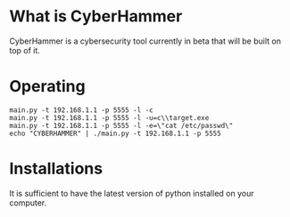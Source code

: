 # What is CyberHammer
CyberHammer is a cybersecurity tool currently in beta that will be built on top of it.

# Operating
    main.py -t 192.168.1.1 -p 5555 -l -c
    main.py -t 192.168.1.1 -p 5555 -l -u=c\\target.exe
    main.py -t 192.168.1.1 -p 5555 -l -e=\"cat /etc/passwd\"
    echo "CYBERHAMMER" | ./main.py -t 192.168.1.1 -p 5555
# Installations
It is sufficient to have the latest version of python installed on your computer.


